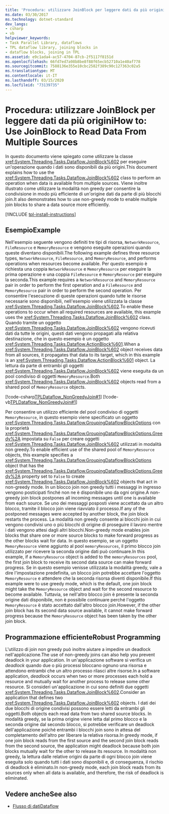 ```yaml
---
title: 'Procedura: utilizzare JoinBlock per leggere dati da più origini'
ms.date: 03/30/2017
ms.technology: dotnet-standard
dev_langs:
- csharp
- vb
helpviewer_keywords:
- Task Parallel Library, dataflows
- TPL dataflow library, joining blocks in
- dataflow blocks, joining in TPL
ms.assetid: e9c1ada4-ac57-4704-87cb-2f5117f8151d
ms.openlocfilehash: 66fd7ed7a98b8be8f88f65ecb52710a1e40af778
ms.sourcegitcommit: 7588136e355e10cbc2582f389c90c127363c02a5
ms.translationtype: MT
ms.contentlocale: it-IT
ms.lasthandoff: 03/15/2020
ms.locfileid: "73139735"
---
```

# <a name="how-to-use-joinblock-to-read-data-from-multiple-sources"></a><span data-ttu-id="7fb39-102">Procedura: utilizzare JoinBlock per leggere dati da più origini</span><span class="sxs-lookup"><span data-stu-id="7fb39-102">How to: Use JoinBlock to Read Data From Multiple Sources</span></span>
<span data-ttu-id="7fb39-103">In questo documento viene spiegato come utilizzare la classe <xref:System.Threading.Tasks.Dataflow.JoinBlock%602> per eseguire un'operazione quando i dati sono disponibili da più origini.</span><span class="sxs-lookup"><span data-stu-id="7fb39-103">This document explains how to use the <xref:System.Threading.Tasks.Dataflow.JoinBlock%602> class to perform an operation when data is available from multiple sources.</span></span> <span data-ttu-id="7fb39-104">Viene inoltre illustrato come utilizzare la modalità non greedy per consentire la condivisione in modo più efficiente di un'origine dati da parte di più blocchi join.</span><span class="sxs-lookup"><span data-stu-id="7fb39-104">It also demonstrates how to use non-greedy mode to enable multiple join blocks to share a data source more efficiently.</span></span>

[!INCLUDE [tpl-install-instructions](../../../includes/tpl-install-instructions.md)]

## <a name="example"></a><span data-ttu-id="7fb39-105">Esempio</span><span class="sxs-lookup"><span data-stu-id="7fb39-105">Example</span></span>  
 <span data-ttu-id="7fb39-106">Nell'esempio seguente vengono definiti tre tipi di risorsa, `NetworkResource`, `FileResource` e `MemoryResource` e vengono eseguite operazioni quando queste diventano disponibili.</span><span class="sxs-lookup"><span data-stu-id="7fb39-106">The following example defines three resource types, `NetworkResource`, `FileResource`, and `MemoryResource`, and performs operations when resources become available.</span></span> <span data-ttu-id="7fb39-107">Per questo esempio è richiesta una coppia `NetworkResource` e `MemoryResource` per eseguire la prima operazione e una coppia `FileResource` e `MemoryResource` per eseguire la seconda.</span><span class="sxs-lookup"><span data-stu-id="7fb39-107">This example requires a `NetworkResource` and `MemoryResource` pair in order to perform the first operation and a `FileResource` and `MemoryResource` pair in order to perform the second operation.</span></span> <span data-ttu-id="7fb39-108">Per consentire l'esecuzione di queste operazioni quando tutte le risorse necessarie sono disponibili, nell'esempio viene utilizzata la classe <xref:System.Threading.Tasks.Dataflow.JoinBlock%602>.</span><span class="sxs-lookup"><span data-stu-id="7fb39-108">To enable these operations to occur when all required resources are available, this example uses the <xref:System.Threading.Tasks.Dataflow.JoinBlock%602> class.</span></span> <span data-ttu-id="7fb39-109">Quando tramite un oggetto <xref:System.Threading.Tasks.Dataflow.JoinBlock%602> vengono ricevuti dati da tutte le origini, questi dati vengono propagati alla relativa destinazione, che in questo esempio è un oggetto <xref:System.Threading.Tasks.Dataflow.ActionBlock%601>.</span><span class="sxs-lookup"><span data-stu-id="7fb39-109">When a <xref:System.Threading.Tasks.Dataflow.JoinBlock%602> object receives data from all sources, it propagates that data to its target, which in this example is an <xref:System.Threading.Tasks.Dataflow.ActionBlock%601> object.</span></span> <span data-ttu-id="7fb39-110">La lettura da parte di entrambi gli oggetti <xref:System.Threading.Tasks.Dataflow.JoinBlock%602> viene eseguita da un pool condiviso di oggetti `MemoryResource`.</span><span class="sxs-lookup"><span data-stu-id="7fb39-110">Both <xref:System.Threading.Tasks.Dataflow.JoinBlock%602> objects read from a shared pool of `MemoryResource` objects.</span></span>  
  
 [!code-csharp[TPLDataflow_NonGreedyJoin#1](../../../samples/snippets/csharp/VS_Snippets_Misc/tpldataflow_nongreedyjoin/cs/nongreedyjoin.cs#1)]
 [!code-vb[TPLDataflow_NonGreedyJoin#1](../../../samples/snippets/visualbasic/VS_Snippets_Misc/tpldataflow_nongreedyjoin/vb/nongreedyjoin.vb#1)]  
  
 <span data-ttu-id="7fb39-111">Per consentire un utilizzo efficiente del pool condiviso di oggetti `MemoryResource`, in questo esempio viene specificato un oggetto <xref:System.Threading.Tasks.Dataflow.GroupingDataflowBlockOptions> con la proprietà <xref:System.Threading.Tasks.Dataflow.GroupingDataflowBlockOptions.Greedy%2A> impostata su `False` per creare oggetti <xref:System.Threading.Tasks.Dataflow.JoinBlock%602> utilizzati in modalità non greedy.</span><span class="sxs-lookup"><span data-stu-id="7fb39-111">To enable efficient use of the shared pool of `MemoryResource` objects, this example specifies a <xref:System.Threading.Tasks.Dataflow.GroupingDataflowBlockOptions> object that has the <xref:System.Threading.Tasks.Dataflow.GroupingDataflowBlockOptions.Greedy%2A> property set to `False` to create <xref:System.Threading.Tasks.Dataflow.JoinBlock%602> objects that act in non-greedy mode.</span></span> <span data-ttu-id="7fb39-112">In un blocco join non greedy tutti i messaggi in ingresso vengono posticipati finché non ne è disponibile uno da ogni origine.</span><span class="sxs-lookup"><span data-stu-id="7fb39-112">A non-greedy join block postpones all incoming messages until one is available from each source.</span></span> <span data-ttu-id="7fb39-113">Se uno dei messaggi posposti viene accettato da un altro blocco, tramite il blocco join viene riavviato il processo.</span><span class="sxs-lookup"><span data-stu-id="7fb39-113">If any of the postponed messages were accepted by another block, the join block restarts the process.</span></span> <span data-ttu-id="7fb39-114">La modalità non greedy consente ai blocchi join in cui vengono condivisi uno o più blocchi di origine di proseguire il lavoro mentre i dati vengono attesi dagli altri blocchi.</span><span class="sxs-lookup"><span data-stu-id="7fb39-114">Non-greedy mode enables join blocks that share one or more source blocks to make forward progress as the other blocks wait for data.</span></span> <span data-ttu-id="7fb39-115">In questo esempio, se un oggetto `MemoryResource` viene aggiunto al pool `memoryResources`, il primo blocco join utilizzato per ricevere la seconda origine dati può continuare.</span><span class="sxs-lookup"><span data-stu-id="7fb39-115">In this example, if a `MemoryResource` object is added to the `memoryResources` pool, the first join block to receive its second data source can make forward progress.</span></span> <span data-ttu-id="7fb39-116">Se in questo esempio venisse utilizzata la modalità greedy, vale a dire l'impostazione predefinita, un blocco join potrebbe accettare l'oggetto `MemoryResource` e attendere che la seconda risorsa diventi disponibile.</span><span class="sxs-lookup"><span data-stu-id="7fb39-116">If this example were to use greedy mode, which is the default, one join block might take the `MemoryResource` object and wait for the second resource to become available.</span></span> <span data-ttu-id="7fb39-117">Tuttavia, se nell'altro blocco join è presente la seconda origine dati disponibile, non è possibile continuare perché l'oggetto `MemoryResource` è stato accettato dall'altro blocco join.</span><span class="sxs-lookup"><span data-stu-id="7fb39-117">However, if the other join block has its second data source available, it cannot make forward progress because the `MemoryResource` object has been taken by the other join block.</span></span>  
  
## <a name="robust-programming"></a><span data-ttu-id="7fb39-118">Programmazione efficiente</span><span class="sxs-lookup"><span data-stu-id="7fb39-118">Robust Programming</span></span>  
 <span data-ttu-id="7fb39-119">L'utilizzo di join non greedy può inoltre aiutare a impedire un deadlock nell'applicazione.</span><span class="sxs-lookup"><span data-stu-id="7fb39-119">The use of non-greedy joins can also help you prevent deadlock in your application.</span></span> <span data-ttu-id="7fb39-120">In un'applicazione software si verifica un *deadlock* quando due o più processi bloccano ognuno una risorsa e attendono entrambi che un altro processo rilasci altre risorse.</span><span class="sxs-lookup"><span data-stu-id="7fb39-120">In a software application, *deadlock* occurs when two or more processes each hold a resource and mutually wait for another process to release some other resource.</span></span> <span data-ttu-id="7fb39-121">Si consideri un'applicazione in cui sono definiti due oggetti <xref:System.Threading.Tasks.Dataflow.JoinBlock%602>.</span><span class="sxs-lookup"><span data-stu-id="7fb39-121">Consider an application that defines two <xref:System.Threading.Tasks.Dataflow.JoinBlock%602> objects.</span></span> <span data-ttu-id="7fb39-122">I dati dei due blocchi di origine condivisi possono essere letti da entrambi gli oggetti.</span><span class="sxs-lookup"><span data-stu-id="7fb39-122">Both objects each read data from two shared source blocks.</span></span> <span data-ttu-id="7fb39-123">In modalità greedy, se la prima origine viene letta dal primo blocco e la seconda origine dal secondo blocco, si potrebbe verificare un deadlock dell'applicazione poiché entrambi i blocchi join sono in attesa del completamento dell'altro per liberare la relativa risorsa.</span><span class="sxs-lookup"><span data-stu-id="7fb39-123">In greedy mode, if one join block reads from the first source and the second join block reads from the second source, the application might deadlock because both join blocks mutually wait for the other to release its resource.</span></span> <span data-ttu-id="7fb39-124">In modalità non greedy, la lettura dalle relative origini da parte di ogni blocco join viene eseguita solo quando tutti i dati sono disponibili e, di conseguenza, il rischio di deadlock è eliminato.</span><span class="sxs-lookup"><span data-stu-id="7fb39-124">In non-greedy mode, each join block reads from its sources only when all data is available, and therefore, the risk of deadlock is eliminated.</span></span>  
  
## <a name="see-also"></a><span data-ttu-id="7fb39-125">Vedere anche</span><span class="sxs-lookup"><span data-stu-id="7fb39-125">See also</span></span>

- [<span data-ttu-id="7fb39-126">Flusso di dati</span><span class="sxs-lookup"><span data-stu-id="7fb39-126">Dataflow</span></span>](../../../docs/standard/parallel-programming/dataflow-task-parallel-library.md)

